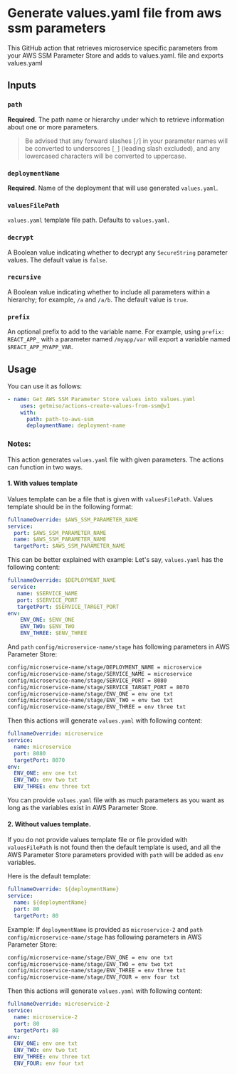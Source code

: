 # Generate values.yaml file from aws ssm parameters

This GitHub action that retrieves microservice specific parameters from your AWS SSM Parameter Store and adds to values.yaml. file and exports values.yaml

## Inputs

### `path`

**Required**. The path name or hierarchy under which to retrieve information about one or more parameters.

> Be advised that any forward slashes [`/`] in your parameter names will be converted to underscores [`_`] (leading slash excluded), and any lowercased characters will be converted to uppercase.

### `deploymentName`

**Required**. Name of the deployment that will use generated `values.yaml`.

### `valuesFilePath`

`values.yaml` template file path. Defaults to `values.yaml`.

### `decrypt`

A Boolean value indicating whether to decrypt any `SecureString` parameter values. The default value is `false`.

### `recursive`

A Boolean value indicating whether to include all parameters within a hierarchy; for example, `/a` and `/a/b`. The default value is `true`.

### `prefix`

An optional prefix to add to the variable name. For example, using `prefix: REACT_APP_` with a parameter named `/myapp/var` will export a variable named `$REACT_APP_MYAPP_VAR`.

## Usage

You can use it as follows:

```yaml
- name: Get AWS SSM Parameter Store values into values.yaml
    uses: getmiso/actions-create-values-from-ssm@v1
    with:
      path: path-to-aws-ssm
      deploymentName: deployment-name
```

### Notes:

This action generates `values.yaml` file with given parameters.
The actions can function in two ways.

#### 1. With values template

Values template can be a file that is given with `valuesFilePath`. Values template should be in the following format:

```yaml
fullnameOverride: $AWS_SSM_PARAMETER_NAME
service:
  port: $AWS_SSM_PARAMETER_NAME
  name: $AWS_SSM_PARAMETER_NAME
  targetPort: $AWS_SSM_PARAMETER_NAME
```

This can be better explained with example:
Let's say, `values.yaml` has the following content:

```yaml
fullnameOverride: $DEPLOYMENT_NAME
 service:
   name: $SERVICE_NAME
   port: $SERVICE_PORT
   targetPort: $SERVICE_TARGET_PORT
env:
    ENV_ONE: $ENV_ONE
    ENV_TWO: $ENV_TWO
    ENV_THREE: $ENV_THREE
```

And `path` `config/microservice-name/stage` has following parameters in AWS Parameter Store:

```bash
config/microservice-name/stage/DEPLOYMENT_NAME = microservice
config/microservice-name/stage/SERVICE_NAME = microservice
config/microservice-name/stage/SERVICE_PORT = 8080
config/microservice-name/stage/SERVICE_TARGET_PORT = 8070
config/microservice-name/stage/ENV_ONE = env one txt
config/microservice-name/stage/ENV_TWO = env two txt
config/microservice-name/stage/ENV_THREE = env three txt
```

Then this actions will generate `values.yaml` with following content:

```yaml
fullnameOverride: microservice
service:
  name: microservice
  port: 8080
  targetPort: 8070
env:
  ENV_ONE: env one txt
  ENV_TWO: env two txt
  ENV_THREE: env three txt
```

You can provide `values.yaml` file with as much parameters as you want as long as the variables exist in AWS Parameter Store.

#### 2. Without values template.

If you do not provide values template file or file provided with `valuesFilePath` is not found then the default template is used, and all the AWS Parameter Store parameters provided with `path` will be added as `env` variables.

Here is the default template:

```yaml
fullnameOverride: ${deploymentName}
service:
  name: ${deploymentName}
  port: 80
  targetPort: 80
```

Example:
If `deploymentName` is provided as `microservice-2` and `path` `config/microservice-name/stage` has following parameters in AWS Parameter Store:

```bash
config/microservice-name/stage/ENV_ONE = env one txt
config/microservice-name/stage/ENV_TWO = env two txt
config/microservice-name/stage/ENV_THREE = env three txt
config/microservice-name/stage/ENV_FOUR = env four txt
```

Then this actions will generate `values.yaml` with following content:

```yaml
fullnameOverride: microservice-2
service:
  name: microservice-2
  port: 80
  targetPort: 80
env:
  ENV_ONE: env one txt
  ENV_TWO: env two txt
  ENV_THREE: env three txt
  ENV_FOUR: env four txt
```
